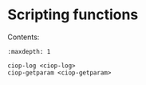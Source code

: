 # Scripting functions

Contents:

```{toctree}
:maxdepth: 1

ciop-log <ciop-log>
ciop-getparam <ciop-getparam>
```
